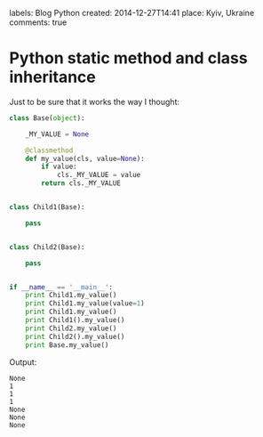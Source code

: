 labels: Blog
        Python
created: 2014-12-27T14:41
place: Kyiv, Ukraine
comments: true

# Python static method and class inheritance

Just to be sure that it works the way I thought:
```python
class Base(object):

    _MY_VALUE = None

    @classmethod
    def my_value(cls, value=None):
        if value:
            cls._MY_VALUE = value
        return cls._MY_VALUE


class Child1(Base):

    pass


class Child2(Base):

    pass


if __name__ == '__main__':
    print Child1.my_value()
    print Child1.my_value(value=1)
    print Child1.my_value()
    print Child1().my_value()
    print Child2.my_value()
    print Child2().my_value()
    print Base.my_value()
```

Output:
```text
None
1
1
1
None
None
None
```
